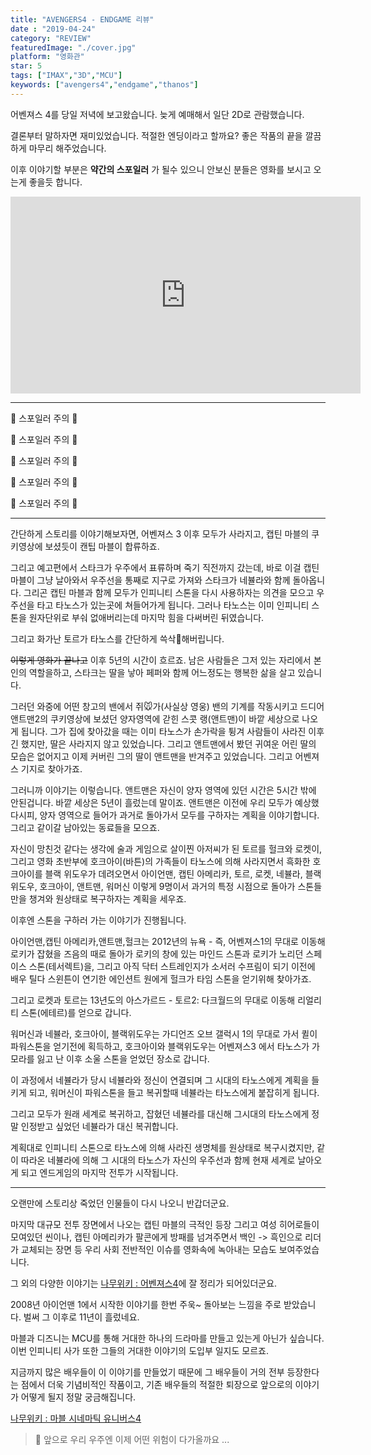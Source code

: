 ```yaml
---
title: "AVENGERS4 - ENDGAME 리뷰"
date : "2019-04-24"
category: "REVIEW"
featuredImage: "./cover.jpg"
platform: "영화관"
star: 5
tags: ["IMAX","3D","MCU"]
keywords: ["avengers4","endgame","thanos"]
---
```


어벤져스 4를 당일 저녁에 보고왔습니다. 늦게 예매해서 일단 2D로 관람했습니다.

결론부터 말하자면 재미있었습니다. 적절한 엔딩이라고 할까요? 좋은 작품의 끝을 깔끔하게 마무리 해주었습니다.

이후 이야기할 부분은 __약간의 스포일러__ 가 될수 있으니 안보신 분들은 영화를 보시고 오는게 좋을듯 합니다.

<iframe width="560" height="315" src="https://www.youtube.com/embed/Q8-QBK27hrU" frameborder="0" allow="accelerometer; autoplay; encrypted-media; gyroscope; picture-in-picture" allowfullscreen></iframe>

- - -

🚧 스포일러 주의 🚧

🚧 스포일러 주의 🚧

🚧 스포일러 주의 🚧

🚧 스포일러 주의 🚧

🚧 스포일러 주의 🚧

- - -

간단하게 스토리를 이야기해보자면, 어벤져스 3 이후 모두가 사라지고, 캡틴 마블의 쿠키영상에 보셨듯이 캔팁 마블이 합류하죠.

그리고 예고편에서 스타크가 우주에서 표류하며 죽기 직전까지 갔는데, 바로 이걸 캡틴 마블이 그냥 날아와서 우주선을 통째로 지구로 가져와 스타크가 네뷸라와 함께 돌아옵니다. 그리곤 캡틴 마블과 함께 모두가 인피니티 스톤을 다시 사용하자는 의견을 모으고 우주선을 타고 타노스가 있는곳에 쳐들어가게 됩니다. 그러나 타노스는 이미 인피니티 스톤을 원자단위로 부숴 없애버리는데 마지막 힘을 다써버린 뒤였습니다.

그리고 화가난 토르가 타노스를 간단하게 쓱삭🔪해버립니다.

~~이렇게 영화가 끝나고~~ 이후 5년의 시간이 흐르죠. 남은 사람들은 그저 있는 자리에서 본인의 역할을하고, 스타크는 딸을 낳아 페퍼와 함께 어느정도는 행복한 삶을 살고 있습니다.

그러던 와중에 어떤 창고의 밴에서 쥐🐭가(사실상 영웅) 밴의 기계를 작동시키고 드디어 앤트맨2의 쿠키영상에 보셨던 양자영역에 갇힌 스콧 랭(앤트맨)이 바깥 세상으로 나오게 됩니다. 그가 집에 찾아갔을 때는 이미 타노스가 손가락을 튕겨 사람들이 사라진 이후긴 했지만, 딸은 사라지지 않고 있었습니다. 그리고 앤트맨에서 봤던 귀여운 어린 딸의 모습은 없어지고 이제 커버린 그의 딸이 앤트맨을 반겨주고 있었습니다. 그리고 어벤져스 기지로 찾아가죠.

그러니까 이야기는 이렇습니다. 앤트맨은 자신이 양자 영역에 있던 시간은 5시간 밖에 안된겁니다. 바깥 세상은 5년이 흘렀는데 말이죠. 앤트맨은 이전에 우리 모두가 예상했다시피, 양자 영역으로 들어가 과거로 돌아가서 모두를 구하자는 계획을 이야기합니다. 그리고 같이갈 남아있는 동료들을 모으죠.

자신이 망친것 같다는 생각에 술과 게임으로 살이찐 아저씨가 된 토르를 헐크와 로켓이, 그리고 영화 초반부에 호크아이(바튼)의 가족들이 타노스에 의해 사라지면서 흑화한 호크아이를 블랙 위도우가 데려오면서 아이언맨, 캡틴 아메리카, 토르, 로켓, 네뷸라, 블랙위도우, 호크아이, 앤트맨, 워머신 이렇게 9명이서 과거의 특정 시점으로 돌아가 스톤들만을 챙겨와 원상태로 복구하자는 계획을 세우죠.

이후엔 스톤을 구하러 가는 이야기가 진행됩니다.

아이언맨,캡틴 아메리카,앤트맨,헐크는 2012년의 뉴욕 - 즉, 어벤져스1의 무대로 이동해 로키가 잡혔을 즈음의 때로 돌아가 로키의 창에 있는 마인드 스톤과 로키가 노리던 스페이스 스톤(테서렉트)을, 그리고 아직 닥터 스트레인지가 소서러 수프림이 되기 이전에 배우 틸다 스윈튼이 연기한 에인션트 원에게 헐크가 타임 스톤을 얻기위해 찾아가죠.

그리고 로켓과 토르는 13년도의 아스가르드 - 토르2: 다크월드의 무대로 이동해 리얼리티 스톤(에테르)를 얻으로 갑니다.

워머신과 네뷸라, 호크아이, 블랙위도우는 가디언즈 오브 갤럭시 1의 무대로 가서 퀼이 파워스톤을 얻기전에 획득하고, 호크아이와 블랙위도우는 어벤져스3 에서 타노스가 가모라를 잃고 난 이후 소울 스톤을 얻었던 장소로 갑니다.

이 과정에서 네뷸라가 당시 네뷸라와 정신이 연결되며 그 시대의 타노스에게 계획을 들키게 되고, 워머신이 파워스톤을 들고 복귀할때 네뷸라는 타노스에게 붙잡히게 됩니다.

그리고 모두가 원래 세계로 복귀하고, 잡혔던 네뷸라를 대신해 그시대의 타노스에게 정말 인정받고 싶었던 네뷸라가 대신 복귀합니다.

계획대로 인피니티 스톤으로 타노스에 의해 사라진 생명체를 원상태로 복구시켰지만, 같이 따라온 네뷸라에 의해 그 시대의 타노스가 자신의 우주선과 함께 현재 세계로 날아오게 되고 엔드게임의 마지막 전투가 시작됩니다.

- - -

오랜만에 스토리상 죽었던 인물들이 다시 나오니 반갑더군요.

마지막 대규모 전투 장면에서 나오는 캡틴 마블의 극적인 등장 그리고 여성 히어로들이 모여있던 씬이나, 캡틴 아메리카가 팔콘에게 방패를 넘겨주면서 백인 -> 흑인으로 리더가 교체되는 장면 등 우리 사회 전반적인 이슈를 영화속에 녹아내는 모습도 보여주었습니다.

그 외의 다양한 이야기는 [나무위키 : 어벤져스4](https://namu.wiki/w/%EC%96%B4%EB%B2%A4%EC%A0%B8%EC%8A%A4:%20%EC%97%94%EB%93%9C%EA%B2%8C%EC%9E%84?from=%EC%96%B4%EB%B2%A4%EC%A0%B8%EC%8A%A44)에 잘 정리가 되어있더군요.

2008년 아이언맨 1에서 시작한 이야기를 한번 주욱~ 돌아보는 느낌을 주로 받았습니다. 벌써 그 이후로 11년이 흘렀네요.

마블과 디즈니는 MCU를 통해 거대한 하나의 드라마를 만들고 있는게 아닌가 싶습니다. 이번 인피니티 사가 또한 그들의 거대한 이야기의 도입부 일지도 모르죠.

지금까지 많은 배우들이 이 이야기를 만들었기 때문에 그 배우들이 거의 전부 등장한다는 점에서 더욱 기념비적인 작품이고, 기존 배우들의 적절한 퇴장으로 앞으로의 이야기가 어떻게 될지 정말 궁금해집니다.

[나무위키 : 마블 시네마틱 유니버스4](https://namu.wiki/w/%EB%A7%88%EB%B8%94%20%EC%8B%9C%EB%84%A4%EB%A7%88%ED%8B%B1%20%EC%9C%A0%EB%8B%88%EB%B2%84%EC%8A%A4/%ED%8E%98%EC%9D%B4%EC%A6%88%204?from=%EB%A7%88%EB%B8%94%20%ED%8E%98%EC%9D%B4%EC%A6%88%204)

>🤔 앞으로 우리 우주엔 이제 어떤 위험이 다가올까요 ...